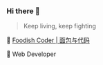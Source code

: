 
### Hi there 👋

> Keep living, keep fighting 

🔭 [Foodish Coder | 面包与代码](https://samdlcong.com/)

🌱 Web Developer 



<!--
**samnew/samnew** is a ✨ _special_ ✨ repository because its `README.md` (this file) appears on your GitHub profile.

Here are some ideas to get you started:

- 🔭 I’m currently working on ...
- 🌱 I’m currently learning ...
- 👯 I’m looking to collaborate on ...
- 🤔 I’m looking for help with ...
- 💬 Ask me about ...
- 📫 How to reach me: ...
- 😄 Pronouns: ...
- ⚡ Fun fact: ...
-->

